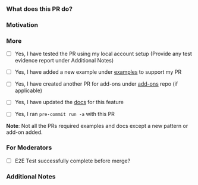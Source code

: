 
### What does this PR do?

<!-- A brief description of the change being made with this pull request. -->


### Motivation

<!-- What inspired you to submit this pull request? -->


### More

- [ ] Yes, I have tested the PR using my local account setup  (Provide any test evidence report under Additional Notes)
- [ ] Yes, I have added a new example under [examples](https://github.com/aws-samples/aws-eks-accelerator-for-terraform/tree/main/examples) to support my PR
- [ ] Yes, I have created another PR for add-ons under [add-ons](https://github.com/aws-samples/ssp-eks-add-ons) repo (if applicable)
- [ ] Yes, I have updated the [docs](https://github.com/aws-samples/aws-eks-accelerator-for-terraform/tree/main/docs) for this feature
- [ ] Yes, I ran `pre-commit run -a` with this PR


**Note**: Not all the PRs required examples and docs except a new pattern or add-on added.

### For Moderators
- [ ] E2E Test successfully complete before merge?

### Additional Notes

<!-- Anything else we should know when reviewing? -->
